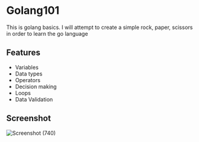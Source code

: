 # Golang101

This is golang basics. I will attempt to create a simple rock, paper, scissors
in order to learn the go language

## Features

* Variables
* Data types
* Operators
* Decision making
* Loops
* Data Validation

## Screenshot

![Screenshot (740)](https://user-images.githubusercontent.com/58791465/192117778-785a2563-7d66-4110-a31a-a802905ac36a.png)



